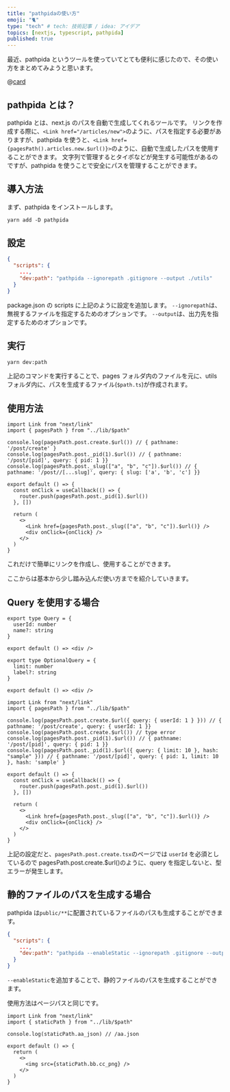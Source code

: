 ```yaml
---
title: "pathpidaの使い方"
emoji: "🐈"
type: "tech" # tech: 技術記事 / idea: アイデア
topics: [nextjs, typescript, pathpida]
published: true
---
```


最近、pathpida というツールを使っていてとても便利に感じたので、その使い方をまとめてみようと思います。

@[card](https://github.com/aspida/pathpida)

## pathpida とは？

pathpida とは、next.js のパスを自動で生成してくれるツールです。
リンクを作成する際に、`<Link href="/articles/new">`のように、パスを指定する必要がありますが、pathpida を使うと、`<Link href={pagesPath().articles.new.$url()}>`のように、自動で生成したパスを使用することができます。
文字列で管理するとタイポなどが発生する可能性があるのですが、pathpida を使うことで安全にパスを管理することができます。

## 導入方法

まず、pathpida をインストールします。

```markdown
yarn add -D pathpida
```

## 設定

```json:package.json
{
  "scripts": {
    ...,
    "dev:path": "pathpida --ignorepath .gitignore --output ./utils"
  }
}
```

package.json の scripts に上記のように設定を追加します。
`--ignorepath`は、無視するファイルを指定するためのオプションです。
`--output`は、出力先を指定するためのオプションです。

## 実行

```markdown
yarn dev:path
```

上記のコマンドを実行することで、pages フォルダ内のファイルを元に、utils フォルダ内に、パスを生成するファイル(`$path.ts`)が作成されます。

## 使用方法

```ts:pages/index.tsx
import Link from "next/link"
import { pagesPath } from "../lib/$path"

console.log(pagesPath.post.create.$url()) // { pathname: '/post/create' }
console.log(pagesPath.post._pid(1).$url()) // { pathname: '/post/[pid]', query: { pid: 1 }}
console.log(pagesPath.post._slug(["a", "b", "c"]).$url()) // { pathname: '/post//[...slug]', query: { slug: ['a', 'b', 'c'] }}

export default () => {
  const onClick = useCallback(() => {
    router.push(pagesPath.post._pid(1).$url())
  }, [])

  return (
    <>
      <Link href={pagesPath.post._slug(["a", "b", "c"]).$url()} />
      <div onClick={onClick} />
    </>
  )
}
```

これだけで簡単にリンクを作成し、使用することができます。

ここからは基本から少し踏み込んだ使い方までを紹介していきます。

## Query を使用する場合

```ts:pages/post/create.tsx
export type Query = {
  userId: number
  name?: string
}

export default () => <div />
```

```ts:pages/post/[pid].tsx
export type OptionalQuery = {
  limit: number
  label?: string
}

export default () => <div />
```

```ts:pages/index.tsx
import Link from "next/link"
import { pagesPath } from "../lib/$path"

console.log(pagesPath.post.create.$url({ query: { userId: 1 } })) // { pathname: '/post/create', query: { userId: 1 }}
console.log(pagesPath.post.create.$url()) // type error
console.log(pagesPath.post._pid(1).$url()) // { pathname: '/post/[pid]', query: { pid: 1 }}
console.log(pagesPath.post._pid(1).$url({ query: { limit: 10 }, hash: "sample" })) // { pathname: '/post/[pid]', query: { pid: 1, limit: 10 }, hash: 'sample' }

export default () => {
  const onClick = useCallback(() => {
    router.push(pagesPath.post._pid(1).$url())
  }, [])

  return (
    <>
      <Link href={pagesPath.post._slug(["a", "b", "c"]).$url()} />
      <div onClick={onClick} />
    </>
  )
}
```

上記の設定だと、`pagesPath.post.create.tsx`のページでは `userId` を必須としているので pagesPath.post.create.$url()のように、query を指定しないと、型エラーが発生します。

## 静的ファイルのパスを生成する場合

pathpida は`public/**`に配置されているファイルのパスも生成することができます。

```json:package.json
{
  "scripts": {
    ...,
    "dev:path": "pathpida --enableStatic --ignorepath .gitignore --output ./utils"
  }
}
```

`--enableStatic`を追加することで、静的ファイルのパスを生成することができます。

使用方法はページパスと同じです。

```ts:pages/index.tsx
import Link from "next/link"
import { staticPath } from "../lib/$path"

console.log(staticPath.aa_json) // /aa.json

export default () => {
  return (
    <>
      <img src={staticPath.bb.cc_png} />
    </>
  )
}
```
